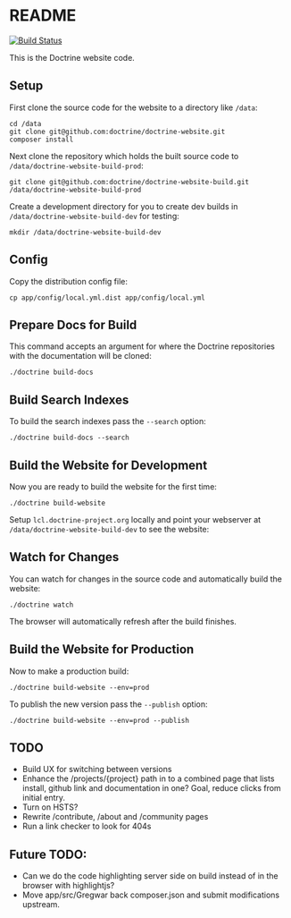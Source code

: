 # README

[![Build Status](https://travis-ci.org/doctrine/doctrine-website.svg?branch=master)](https://travis-ci.org/doctrine/doctrine-website)

This is the Doctrine website code.

## Setup

First clone the source code for the website to a directory like `/data`:

    cd /data
    git clone git@github.com:doctrine/doctrine-website.git
    composer install

Next clone the repository which holds the built source code to `/data/doctrine-website-build-prod`:

    git clone git@github.com:doctrine/doctrine-website-build.git /data/doctrine-website-build-prod

Create a development directory for you to create dev builds in `/data/doctrine-website-build-dev` for testing:

    mkdir /data/doctrine-website-build-dev

## Config

Copy the distribution config file:

    cp app/config/local.yml.dist app/config/local.yml

## Prepare Docs for Build

This command accepts an argument for where the Doctrine repositories with the documentation will be cloned:

    ./doctrine build-docs

## Build Search Indexes

To build the search indexes pass the `--search` option:

    ./doctrine build-docs --search

## Build the Website for Development

Now you are ready to build the website for the first time:

    ./doctrine build-website

Setup `lcl.doctrine-project.org` locally and point your webserver at `/data/doctrine-website-build-dev` to see the website:

## Watch for Changes

You can watch for changes in the source code and automatically build the website:

    ./doctrine watch

The browser will automatically refresh after the build finishes.

## Build the Website for Production

Now to make a production build:

    ./doctrine build-website --env=prod

To publish the new version pass the `--publish` option:

    ./doctrine build-website --env=prod --publish

## TODO

- Build UX for switching between versions
- Enhance the /projects/{project} path in to a combined page that lists install, github link and documentation in one? Goal, reduce clicks from initial entry.
- Turn on HSTS?
- Rewrite /contribute, /about and /community pages
- Run a link checker to look for 404s

## Future TODO:

- Can we do the code highlighting server side on build instead of in the browser with highlightjs?
- Move app/src/Gregwar back composer.json and submit modifications upstream.

